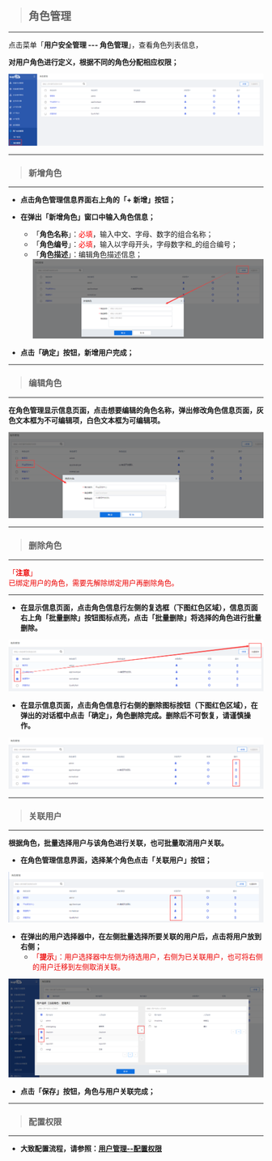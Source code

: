 > ## **角色管理**

---

点击菜单「**用户安全管理 --- 角色管理**」，查看角色列表信息，

**对用户角色进行定义，根据不同的角色分配相应权限；**

![角色管理](assets/img/UserRole-roleMana.png "角色管理")

---

> ### **新增角色**

---

- **点击角色管理信息界面右上角的「+ 新增」按钮；**
- **在弹出「新增角色」窗口中输入角色信息；**
  - 「**角色名称**」：<font color='red'>必填</font>，输入中文、字母、数字的组合名称；
  - 「**角色编号**」：<font color='red'>必填</font>，输入以字母开头，字母数字和_的组合编号；
  - 「**角色描述**」：编辑角色描述信息；
  ![新增角色](assets/img/UserRole-roleMana-add.png "新增角色")

- **点击「确定」按钮，新增用户完成；**

---

> ### **编辑角色**

---

**在角色管理显示信息页面，点击想要编辑的角色名称，弹出修改角色信息页面，灰色文本框为不可编辑项，白色文本框为可编辑项。**

![编辑角色](assets/img/UserRole-roleMana-edit.png "编辑角色")

---

> ### **删除角色**

---

<font color='redLight'>「**注意**」</br>
已绑定用户的角色，需要先解除绑定用户再删除角色。</br>
</font>

---

- **在显示信息页面，点击角色信息行左侧的复选框（下图红色区域），信息页面右上角「批量删除」按钮图标点亮，点击「批量删除」将选择的角色进行批量删除。**

![批量删除角色](assets/img/UserRole-roleMana-batch-delete.png "批量删除角色")

- **在显示信息页面，点击角色信息行右侧的删除图标按钮（下图红色区域），在弹出的对话框中点击「确定」，角色删除完成。删除后不可恢复，请谨慎操作。**

![删除角色](assets/img/UserRole-roleMana-delete.png "删除角色")

---

> ### **关联用户**

---

**根据角色，批量选择用户与该角色进行关联，也可批量取消用户关联。**

- **在角色管理信息界面，选择某个角色点击「关联用户」按钮；**

![关联用户](assets/img/UserRole-roleMana-userBind.png "关联用户")

- **在弹出的用户选择器中，在左侧批量选择所要关联的用户后，点击将用户放到右侧；**
  - <font color='redLight'>「**提示**」：用户选择器中左侧为待选用户，右侧为已关联用户，也可将右侧的用户迁移到左侧取消关联。</font>

![设置关联用户](assets/img/UserRole-roleMana-userBind-select.png "设置关联用户")

- **点击「保存」按钮，角色与用户关联完成；**

---

> ### **配置权限**

---

- **大致配置流程，请参照：[用户管理--配置权限](/docs/UserRole/accountMana?id=配置权限)**